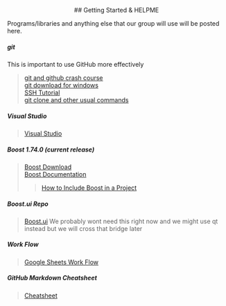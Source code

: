 <p align="center"> ## Getting Started & HELPME </p>

Programs/libraries and anything else that our group will use will be posted here.

##### git
<p> This is important to use GitHub more effectively</p>

>[git and github crash course](https://www.youtube.com/watch?v=SWYqp7iY_Tc)<br>
>[git download for windows](https://git-scm.com/download/win)<br>
>[SSH Tutorial](https://www.pluralsight.com/guides/using-git-and-github-on-windows)<br>
>[git clone and other usual commands](https://docs.github.com/en/free-pro-team@latest/github/creating-cloning-and-archiving-repositories/cloning-a-repository)<br>

##### Visual Studio
>[Visual Studio](https://visualstudio.microsoft.com/downloads/)

##### Boost 1.74.0 (current release)
>[Boost Download](https://www.boost.org/users/download/)<br>
>[Boost Documentation](https://www.boost.org/doc/libs/1_74_0/)<br>
>>[How to Include Boost in a Project](https://www.boost.org/doc/libs/1_65_0/more/getting_started/windows.html)

##### Boost.ui Repo
>[Boost.ui](https://kosenko.github.io/boost.ui/)
We probably wont need this right now and we might use qt instead but we will cross that bridge later

##### Work Flow
>[Google Sheets Work Flow](https://docs.google.com/spreadsheets/d/1jOpv2u_0qNNMjoOW8hh15k2QYNliekos7bbT5Q6yuP0/edit#gid=0)

##### GitHub Markdown Cheatsheet
>[Cheatsheet](https://guides.github.com/pdfs/markdown-cheatsheet-online.pdf)

